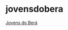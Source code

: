 # jovensdobera
 
<a href="https://jonathangosantos.github.io/jovensdobera/index.html">Jovens do Berá</a> <br>
